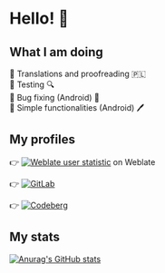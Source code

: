 # Hello! :wave:

## What I am doing

📌 Translations and proofreading 🇵🇱  
📌 Testing 🔍  
📌 Bug fixing (Android) 🔧  
📌 Simple functionalities (Android) 🖊️

## My profiles

👉 [![Weblate user statistic](https://img.shields.io/weblate/translations/Aga?server=https%3A%2F%2Fhosted.weblate.org&style=for-the-badge)](https://hosted.weblate.org/user/Aga/) on Weblate

👉 [![GitLab](https://img.shields.io/badge/gitlab-%23181717.svg?style=for-the-badge&logo=gitlab&logoColor=white)](https://gitlab.com/Aga-C)

👉 [![Codeberg](https://img.shields.io/badge/Codeberg-2185D0?style=for-the-badge&logo=Codeberg&logoColor=white)](https://codeberg.org/Aga-C)

## My stats

[![Anurag's GitHub stats](https://github-readme-stats.vercel.app/api?username=aga-c&hide=stars&show_icons=true&theme=github_dark&hide_rank=true&border_radius=20&hide_title=true)](https://github.com/anuraghazra/github-readme-stats)
